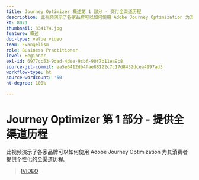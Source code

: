 ```yaml
---
title: Journey Optimizer 概述第 1 部分 - 交付全渠道历程
description: 此视频演示了各家品牌可以如何使用 Adobe Journey Optimization 为其消费者提供个性化的全渠道历程。
kt: 8071
thumbnail: 334174.jpg
feature: 概述
doc-type: value video
team: Evangelism
role: Business Practitioner
level: Beginner
exl-id: 6977cc53-9dad-4dee-9cbf-90f7b11ea9c8
source-git-commit: ea5e6412db4fae88122c7c17d8432dcea4997ad3
workflow-type: ht
source-wordcount: '50'
ht-degree: 100%

---
```


# Journey Optimizer 第 1 部分 - 提供全渠道历程

此视频演示了各家品牌可以如何使用 Adobe Journey Optimization 为其消费者提供个性化的全渠道历程。

>[!VIDEO](https://video.tv.adobe.com/v/334174?quality=12)
